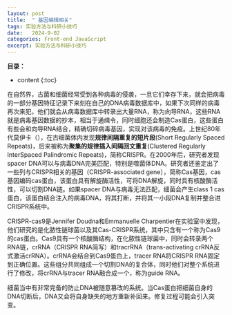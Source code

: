 ```yaml
---
layout: post
title:  " 基因编辑相关"
tags: 实验方法与科研小技巧
date:   2024-9-02
categories: Front-end JavaScript
excerpt: 实验方法与科研小技巧
---
```


**目录：**

* content
{:toc}

在自然界，古菌和细菌经常受到各种病毒的侵袭，一旦它们幸存下来，就会把病毒的一部分基因特征记录下来刻在自己的DNA病毒数据库中，如果下次同样的病毒再次来犯，他们就会从病毒数据库中转录出大量RNA，称为向导RNA，这些RNA就是病毒基因数据的抄本，相当于通缉令，同时细胞还会制造Cas蛋白，这些蛋白有些会和向导RNA结合，精确切碎病毒基因，实现对该病毒的免疫。上世纪80年代莫伊卡（），在古细菌体内发现**规律间隔重复的短片段**(Short Regularly Spaced Repeats)，后来被称为**聚集的规律插入间隔回文重复**(Clustered Regularly InterSpaced Palindromic Repeats)，简称CRISPR。在2000年后，研究者发现spacer DNA可以与病毒DNA完美匹配，特别是噬菌体DNA。研究者还鉴定出了一些列与CRISPR相关的基因（CRISPR-associated gene），简称Cas基因，cas基因编码cas蛋白，该蛋白具有解旋酶活性，可将DNA解旋，同时具有核酸酶活性，可以切割DNA链。如果spacer DNA与病毒无法匹配，细菌会产生class 1 cas蛋白，该蛋白结合注入的病毒DNA，将其打断，并将其一小段DNA复制并整合进CRISPR系统中。

CRISPR-cas9是Jennifer Doudna和Emmanuelle Charpentier在实验室中发现，他们研究的是化脓性链球菌以及其Cas-CRISPR系统，其中只含有一个称为Cas9的cas蛋白。Cas9具有一个核酸酶结构，在化脓性链球菌中，同时会转录两个RNA链，crRNA（CRISPR RNA简写）和tracrRNA（trans-activating crRNA反式激活crRNA）。crRNA会结合到Cas9蛋白上，tracer RNA将CRISPR RNA固定到正确位置。这些组分共同组成一个切割DNA的复合体，同时他们对整个系统进行了修改，将crRNA与tracer RNA融合成一个，称为guide RNA。

细菌当中有非常完备的防止DNA被随意篡改的系统。当Cas蛋白把细菌自身的DNA切断后，DNA又会将自身缺失的地方重新补回来。修复过程可能会引入突变。



